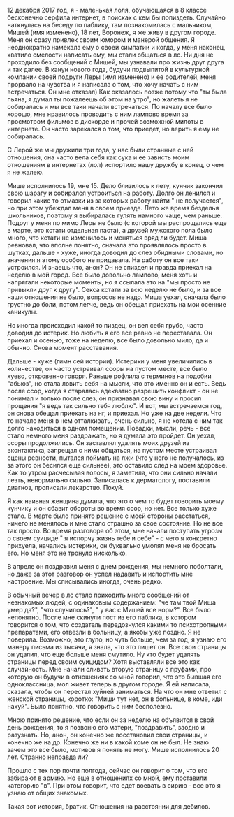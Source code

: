12 декабря 2017 год, я - маленькая лоля, обучающаяся в 8 классе бесконечно серфила интернет, в поисках с кем бы попиздеть. Случайно наткнулась на беседу по паблику, там познакомилась с мальчиком, Мишей (имя изменено), 18 лет, Воронеж, я же живу в другом городе. Меня он сразу привлек своим юмором и манерой общения. Я неоднократно намекала ему о своей симпатии и когда, у меня наконец, хватило смелости написать ему, мы стали общаться в лс. Ни дня не проходило без сообщений с Мишей, мы узнавали про жизнь друг друга и так далее. В канун нового года, будучи подвыпитой в культурной компании своей подруги Леры (имя изменено) и ее родителей, меня прорвало на чувства и я написала о том, что хочу начать с ним встречаться. Он мне отказал) Как оказалось позже потому что "ты была пьяна, я думал ты пожалеешь об этом на утро", но жалеть я не собиралась и мы все таки начали встречаться. По началу все было хорошо, мне нравилось проводить с ним лампово время за просмотром фильмов в дискорде и прочей возможной милоты в интернете. Он часто зарекался о том, что приедет, но верить я ему не собиралась.

С Лерой же мы дружили три года, у нас были странные с ней отношения, она часто вела себя как сука и ее зависть моим отношениям в интернетах (лол) испортило нашу дружбу в конец, о чем я не жалею.

Мише исполнилось 19, мне 15. Дело близилось к лету, кунчик закончил свою шарагу и собирался устроиться на работу. Долго он ленился и говорил какие то отмазки из за которых работу найти " не получается", но при этом убеждал меня в своем приезде. Лето же время безделья школьников, поэтому я выбиралась гулять намного чаще, чем раньше. Подруг у меня по мимо Леры не было (с которой мы распрощались еще в марте, это кстати отдельная паста), а друзей мужского пола было много, что кстати не изменилось и меняться вряд ли будет. Миша ревновал, что вполне понятно, сначала это проявлялось просто в шутках, дальше - хуже, иногда доводил до слез обидными словами, но значения я этому особого не придавала. На работу он все таки устроился. И знаешь что, анон? Он не спиздел и правда приехал на неделю в мой город. Все было довольно лампово, меня хоть и напрягали некоторые моменты, но я ссылала это на "мы просто не привыкли друг к другу". Секса кстати за всю неделю не было, и за все наши отношения не было, вопросов не надо. Миша уехал, сначала было грустно до боли, потом легче, ведь он обещал приехать на мои осенние каникулы.

Но иногда происходил какой то пиздец, он вел себя грубо, часто доводил до истерик. Но любить я его все равно не переставала. Он приехал и осенью, тоже на неделю, все было довольно мило, да и обычно. Снова момент расставания.

Дальше - хуже (гимн сей истории). Истерики у меня увеличились в количестве, он часто устраивал ссоры на пустом месте, все было хуево, откровенно говоря. Раньше рофлила с терминов на подобии "абьюз", но стала ловить себя на мысли, что это именно он и есть. Ведь после ссор, когда я старалась адекватно разрешить конфликт - он не понимал и только после слез, он признавал свою вину и просил прощения "я ведь так сильно тебя люблю". И вот, мы встречаемся год, он снова обещал приехать на нг, и приехал. Но уже на две недели. Что то начало меня в нем отталкивать, очень сильно, я не хотела с ним так долго находиться в одном помещении. Повадки, мысли, речь - все стало немного меня раздражать, но я думала это пройдет. Он уехал, ссоры продолжились. Он заставлял удалять моих друзей из вконтактика, запрещал с ними общаться, на пустом месте устраивал сцены ревности, пытался поймать на лжи (что у него не получалось, из за этого он бесился еще сильнее), это оставило след на моем здоровье. Как то утром расчесывая волосы, я заметила, что они сильно начали лезть, ненормально сильно. Записалась к дерматологу, поставили диагноз, прописали лекарство. Похуй.

Я как наивная женщина думала, что это о чем то будет говорить моему кунчику и он сбавит обороты во время ссор, но нет. Все только хуже стало. В марте было принято решение с моей стороны расстаться, ничего не менялось и мне стало страшно за свое состояние. Но не все так просто. Во время разговора об этом, мне начали поступать угрозы о своем суициде " я испорчу жизнь тебе и себе" - с чего я конкретно прихуела, начались истерики, он буквально умолял меня не бросать его. Но меня это не тронуло нисколько.

В апреле он поздравил меня с днем рождения, мы немного поболтали, но даже за этот разговор он успел надавить и испортить мне настроение. Мы списывались иногда, очень редко.

В обычный вечер в лс стало приходить много сообщений от незнакомых людей, с одинаковым содержанием: "че там твой Миша умер да?", "что случилось?", " у вас с Мишей все норм?". Все было непонятно. После мне скинули пост из его паблика, в котором говорится о том, что создатель передознулся какими то психотропными препаратами, его отвезли в больницу, а якобы уже поздно. Я не поверила. Возможно, это глупо, но чуть больше, чем за год, я узнаю его манеру письма из тысячи, я знала, что это пишет он. Все свои страницы он удалил, что еще больше меня смутило. Ну кто будет удалять страницы перед своим суицидом? Хотя выставляли все это как случайность. Мне начали сливать вторую страницу с пруфами, про которую он будучи в отношениях со мной говорил, что это бывшая его одноклассница, мол живет теперь в другом городе. Я ей написала, сказала, чтобы он перестал хуйней заниматься. На что он мне ответил с женской страницы, коротко: "Миши тут нет, он в больнице, в коме, иди нахуй". Было понятно, что говорить с ним бесполезно.

Мною принято решение, что если он за неделю на объявится в свой день рождения, то я позвоню его матери, "поздравить", заодно и разузнать. Но, анон, он конечно же восстановил свои страницы, и конечно же на др. Конечно же ни в какой коме он не был. Не знаю зачем это все было, мотивов я понять не могу. Мише исполнилось 20 лет. Странно неправда ли?

Прошло с тех пор почти полгода, сейчас он говорит о том, что его забирают в армию. Но еще в отношениях со мной, ему поставили категорию "в". При этом говорит, что едет воевать в сирию - все это я узнаю от общих знакомых.

Такая вот история, братик. Отношения на расстоянии для дебилов.

